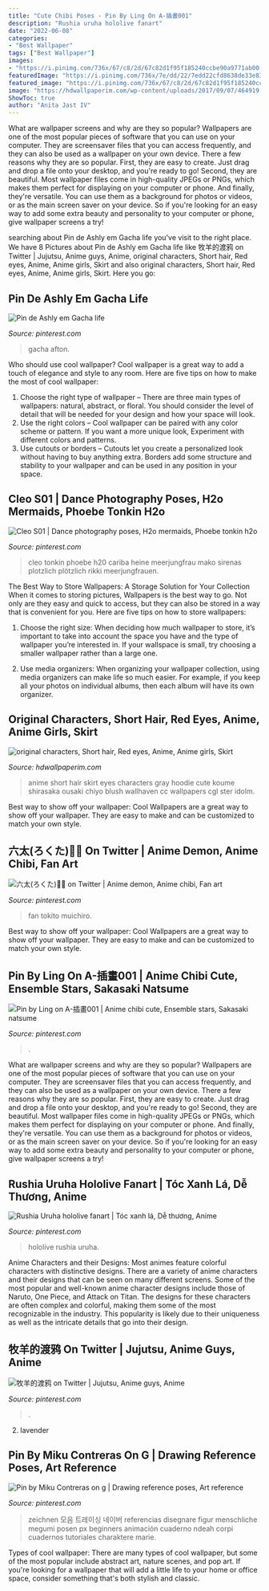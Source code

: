 ```yaml
---
title: "Cute Chibi Poses - Pin By Ling On A-插畫001"
description: "Rushia uruha hololive fanart"
date: "2022-06-08"
categories:
- "Best Wallpaper"
tags: ["Best Wallpaper"]
images:
- "https://i.pinimg.com/736x/67/c8/2d/67c82d1f95f185240ccbe90a9771ab00.jpg"
featuredImage: "https://i.pinimg.com/736x/7e/dd/22/7edd22cfd8638de33e8347b3af25eefe.jpg"
featured_image: "https://i.pinimg.com/736x/67/c8/2d/67c82d1f95f185240ccbe90a9771ab00.jpg"
image: "https://hdwallpaperim.com/wp-content/uploads/2017/09/07/464919-original_characters-short_hair-red_eyes-anime-anime_girls-skirt-gray_hair.jpg"
ShowToc: true
author: "Anita Jast IV"
---
```



What are wallpaper screens and why are they so popular?
Wallpapers are one of the most popular pieces of software that you can use on your computer. They are screensaver files that you can access frequently, and they can also be used as a wallpaper on your own device. There a few reasons why they are so popular. First, they are easy to create. Just drag and drop a file onto your desktop, and you're ready to go! Second, they are beautiful. Most wallpaper files come in high-quality JPEGs or PNGs, which makes them perfect for displaying on your computer or phone. And finally, they're versatile. You can use them as a background for photos or videos, or as the main screen saver on your device. So if you're looking for an easy way to add some extra beauty and personality to your computer or phone, give wallpaper screens a try!

	

		
searching about Pin de Ashly em Gacha life you've visit to the right place. We have 8 Pictures about Pin de Ashly em Gacha life like 牧羊的渡鸦 on Twitter | Jujutsu, Anime guys, Anime, original characters, Short hair, Red eyes, Anime, Anime girls, Skirt and also original characters, Short hair, Red eyes, Anime, Anime girls, Skirt. Here you go:
		
    
## Pin De Ashly Em Gacha Life

<img loading=lazy src="https://i.pinimg.com/736x/e9/a3/8e/e9a38e267f911414e027198172822513.jpg" onerror="this.onerror=null;this.src='https://tse2.mm.bing.net/th?id=OIP._aIJVyDqf7T2up0KonMvRQHaJ3&amp;pid=15.1';" alt="Pin de Ashly em Gacha life">

_Source: pinterest.com_

>gacha afton. 

	

Who should use cool wallpaper?
Cool wallpaper is a great way to add a touch of elegance and style to any room. Here are five tips on how to make the most of cool wallpaper: 
1) Choose the right type of wallpaper – There are three main types of wallpapers: natural, abstract, or floral. You should consider the level of detail that will be needed for your design and how your space will look. 
2) Use the right colors – Cool wallpaper can be paired with any color scheme or pattern. If you want a more unique look, Experiment with different colors and patterns. 
3) Use cutouts or borders – Cutouts let you create a personalized look without having to buy anything extra. Borders add some structure and stability to your wallpaper and can be used in any position in your space.

    
## Cleo S01 | Dance Photography Poses, H2o Mermaids, Phoebe Tonkin H2o

<img loading=lazy src="https://i.pinimg.com/736x/ab/76/ba/ab76ba6bdbb29addeb4ca56d06c7a927.jpg" onerror="this.onerror=null;this.src='https://tse3.mm.bing.net/th?id=OIP.NRSmPxVKgu-9qxQ0BXfWNAHaLI&amp;pid=15.1';" alt="Cleo S01 | Dance photography poses, H2o mermaids, Phoebe tonkin h2o">

_Source: pinterest.com_

>cleo tonkin phoebe h20 cariba heine meerjungfrau mako sirenas plotzlich plötzlich rikki meerjungfrauen. 

	

The Best Way to Store Wallpapers: A Storage Solution for Your Collection
When it comes to storing pictures, Wallpapers is the best way to go. Not only are they easy and quick to access, but they can also be stored in a way that is convenient for you. Here are five tips on how to store wallpapers:
1) Choose the right size: When deciding how much wallpaper to store, it’s important to take into account the space you have and the type of wallpaper you’re interested in. If your wallspace is small, try choosing a smaller wallpaper rather than a large one.

2) Use media organizers: When organizing your wallpaper collection, using media organizers can make life so much easier. For example, if you keep all your photos on individual albums, then each album will have its own organizer.

    
## Original Characters, Short Hair, Red Eyes, Anime, Anime Girls, Skirt

<img loading=lazy src="https://hdwallpaperim.com/wp-content/uploads/2017/09/07/464919-original_characters-short_hair-red_eyes-anime-anime_girls-skirt-gray_hair.jpg" onerror="this.onerror=null;this.src='https://tse2.mm.bing.net/th?id=OIP.Gudxbn3OAf0n9pm2JbAanQHaKX&amp;pid=15.1';" alt="original characters, Short hair, Red eyes, Anime, Anime girls, Skirt">

_Source: hdwallpaperim.com_

>anime short hair skirt eyes characters gray hoodie cute koume shirasaka ousaki chiyo blush wallhaven cc wallpapers cgl ster idolm. 

	

Best way to show off your wallpaper:
Cool Wallpapers are a great way to show off your wallpaper. They are easy to make and can be customized to match your own style.

    
## 六太(ろくた)🐯🐷 On Twitter | Anime Demon, Anime Chibi, Fan Art

<img loading=lazy src="https://i.pinimg.com/736x/7e/dd/22/7edd22cfd8638de33e8347b3af25eefe.jpg" onerror="this.onerror=null;this.src='https://tse2.mm.bing.net/th?id=OIP.nx43JXDW3m02SfBntm8AOwHaK5&amp;pid=15.1';" alt="六太(ろくた)🐯🐷 on Twitter | Anime demon, Anime chibi, Fan art">

_Source: pinterest.com_

>fan tokito muichiro. 

	

Best way to show off your wallpaper:
Cool Wallpapers are a great way to show off your wallpaper. They are easy to make and can be customized to match your own style.

    
## Pin By Ling On A-插畫001 | Anime Chibi Cute, Ensemble Stars, Sakasaki Natsume

<img loading=lazy src="https://i.pinimg.com/736x/7e/a7/26/7ea7263bd222163c5d57f0c831b9f95f.jpg" onerror="this.onerror=null;this.src='https://tse2.mm.bing.net/th?id=OIP.3279a0A2XoQZTRUi16oZ2gHaLW&amp;pid=15.1';" alt="Pin by Ling on A-插畫001 | Anime chibi cute, Ensemble stars, Sakasaki natsume">

_Source: pinterest.com_

>. 

	

What are wallpaper screens and why are they so popular?
Wallpapers are one of the most popular pieces of software that you can use on your computer. They are screensaver files that you can access frequently, and they can also be used as a wallpaper on your own device. There a few reasons why they are so popular. First, they are easy to create. Just drag and drop a file onto your desktop, and you're ready to go! Second, they are beautiful. Most wallpaper files come in high-quality JPEGs or PNGs, which makes them perfect for displaying on your computer or phone. And finally, they're versatile. You can use them as a background for photos or videos, or as the main screen saver on your device. So if you're looking for an easy way to add some extra beauty and personality to your computer or phone, give wallpaper screens a try!

    
## Rushia Uruha Hololive Fanart | Tóc Xanh Lá, Dễ Thương, Anime

<img loading=lazy src="https://i.pinimg.com/736x/69/99/9a/69999ace1bbaf79547d5672445ba6d51.jpg" onerror="this.onerror=null;this.src='https://tse1.mm.bing.net/th?id=OIP.96zN0fq_VtnfyGEu6Qda7QHaLH&amp;pid=15.1';" alt="Rushia Uruha hololive fanart | Tóc xanh lá, Dễ thương, Anime">

_Source: pinterest.com_

>hololive rushia uruha. 

	

Anime Characters and their Designs: Most animes feature colorful characters with distinctive designs.
There are a variety of anime characters and their designs that can be seen on many different screens. Some of the most popular and well-known anime character designs include those of Naruto, One Piece, and Attack on Titan. The designs for these characters are often complex and colorful, making them some of the most recognizable in the industry. This popularity is likely due to their uniqueness as well as the intricate details that go into their design.

    
## 牧羊的渡鸦 On Twitter | Jujutsu, Anime Guys, Anime

<img loading=lazy src="https://i.pinimg.com/736x/ec/00/2c/ec002c04a3983e15110bec3b30047169.jpg" onerror="this.onerror=null;this.src='https://tse1.mm.bing.net/th?id=OIP.twUNSp80TzMyW_gU-_RALAHaK2&amp;pid=15.1';" alt="牧羊的渡鸦 on Twitter | Jujutsu, Anime guys, Anime">

_Source: pinterest.com_

>. 

	

2. lavender 

    
## Pin By Miku Contreras On G | Drawing Reference Poses, Art Reference

<img loading=lazy src="https://i.pinimg.com/736x/67/c8/2d/67c82d1f95f185240ccbe90a9771ab00.jpg" onerror="this.onerror=null;this.src='https://tse1.mm.bing.net/th?id=OIP.f1-sBGOs6i8bLF71bGCOnAHaMV&amp;pid=15.1';" alt="Pin by Miku Contreras on g | Drawing reference poses, Art reference">

_Source: pinterest.com_

>zeichnen 모음 트레이싱 네이버 referencias disegnare figur menschliche megumi posen px beginners animación cuaderno ndeah corpi cuadernos tutoriales charaktere marie. 

	

Types of cool wallpaper:
There are many types of cool wallpaper, but some of the most popular include abstract art, nature scenes, and pop art. If you're looking for a wallpaper that will add a little life to your home or office space, consider something that's both stylish and classic.

